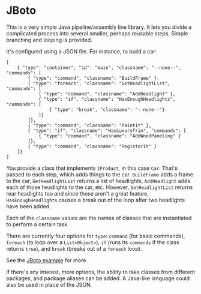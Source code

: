 # JBoto
This is a very simple Java pipeline/assembly line library. It lets you divide a complicated process into several smaller, perhaps reusable steps. Simple branching and looping is provided.

It's configured using a JSON file. For instance, to build a car:

	[
		{ "type": "container", "id": "main", "classname": "--none--", "commands": [
			{ "type": "command", "classname": "BuildFrame" },
			{ "type": "foreach", "classname": "GetHeadlightList", "commands": [
				{ "type": "command", "classname": "AddHeadlight" },
				{ "type": "if", "classname": "HasEnoughHeadlights", "commands": [
					{ "type": "break", "classname": "--none--"}
				]}
			]},
			{ "type": "command", "classname": "PaintIt" },
			{ "type": "if", "classname": "HasLuxuryTrim", "commands": [
				{ "type": "command", "classname": "AddWoodPaneling" }
			]},
			{ "type": "command", "classname": "RegisterIt" }
		]}
	]

You provide a class that implements `IProduct`, in this case `Car`. That's passed to each step, which adds things to the car. `BuildFrame` adds a frame to the car,
`GetHeadlightList` returns a list of headlights, `AddHeadlight` adds each of those headlights to the car, etc. However, `GetHeadlightList` returns rear headlights too
and since those aren't a great feature, `HasEnoughHeadlights` causes a break out of the loop after two headlights have been added.

Each of the `classname` values are the names of classes that are instantiated to perform a certain task.

There are currently four options for `type`: `command` (for basic commands), `foreach` (to loop over a `List<Object>`), `if` (runs its `commands` if the class returns `true`),
and `break` (breaks out of a `foreach` loop).

See the [JBoto example](https://github.com/TolstoyDotCom/jboto-example) for more.

If there's any interest, more options, the ability to take classes from different packages, and package aliases can be added. A Java-like language could also be used in
place of the JSON.
